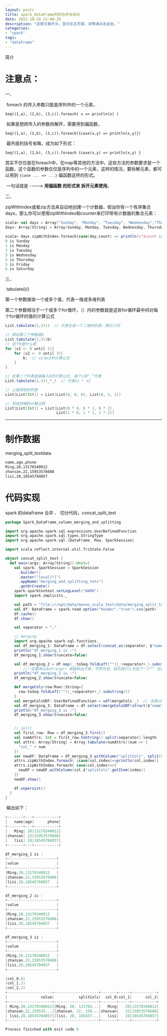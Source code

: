 ```yaml
---
layout: posts
title: spark_dataFrame列的合并与拆分
date: 2022-10-29 22:40:29
description: "这是文章开头，显示在主页面，详情请点击此处。"
categories: 
- "spark"
tags:
- "dataFrame"
---
```


简介 <!--more-->

# 注意点：

一、

​		foreach 的传入参数只能是序列中的一个元素，

`Seq((1,a), (2,b), (3,c)).foreach( x => println(x) )`

​		如果是想把传入的参数拆解开，需要用到偏函数，

`Seq((1,a), (2,b), (3,c)).foreach({case(x,y) => println(x,y)})`

​		最外层的括号省略，成为如下形式：

`Seq((1,a), (2,b), (3,c)).foreach {case(x,y) => println(x,y) }`

​		其实不仅仅是在foreach中，在map等其他的方法中，这些方法的参数要求是一个函数，这个函数的参数仅仅是序列中的一个元素，这样的情况，要拆解元素，都可以用到  `{case ... => ...}`    偏函数这样的形式。 		

​		一句话就是 ----> **用偏函数 的形式来 拆开元素使用**。

二、

​		zipWithIndex或者zip方法来自动地创建一个计数器，假设你有一个有序集合days，那么你可以使用zipWithIndex和counter来打印带有计数器的集合元素：	

```scala
scala> val days = Array("Sunday", "Monday", "Tuesday", "Wednesday","Thursday", "Friday", "Saturday")
days: Array[String] = Array(Sunday, Monday, Tuesday, Wednesday, Thursday, Friday, Saturday)
 
scala> days.zipWithIndex.foreach{case(day,count) => println(s"$count is $day")}
0 is Sunday
1 is Monday
2 is Tuesday
3 is Wednesday
4 is Thursday
5 is Friday
6 is Saturday
```

三、	

​		tabulate()()

第一个参数接收一个或多个值，代表一维或多维列表

第二个参数相当于一个或多个for循环，（）内的参数就是这些for循环最中间对每个for循环的值的计算公式

```scala
List.tabulate(2,3)()  // 代表生成一个二维的列表，两行三列

// 假设第二个参数是b
List.tabulate(2,3)(b)
// 这个b是什么呢
for (x1 <- 0 until 2){
	for (x2 <- 0 until 3){
		b;  // x1与x2的计算公式
	}
}

// 在第二个列表直接输入b的计算公式, 每个x用“_”代表
List.tabulate(2,3)(_*_)  // 代表x1 * x2

// 上面得到的列表
List[List[Int]] = List(List(0, 0, 0), List(0, 1, 2))

// 写成详细的计算过程
List[List[Int]] = List(List(0 * 0, 0 * 1, 0 * 2), 
					   List(1 * 0, 1 * 1, 1 * 2))
```



----------------------------------------------------------------------------------------------

# 制作数据

merging_split_testdata

```tex
name,age,phone
Ming,20,13170340012
zhansan,22,15953576688
lisi,28,18545784857
```

# 代码实现

spark 的dataframe 合并 、 切分代码，concat_split_test

```scala
package Spark_DataFrame_column_merging_and_splitting

import org.apache.spark.sql.expressions.UserDefinedFunction
import org.apache.spark.sql.types.StringType
import org.apache.spark.sql.{DataFrame, Row, SparkSession}

import scala.reflect.internal.util.TriState.False

object concat_split_test {
  def main(args: Array[String]):Unit={
    val spark: SparkSession = SparkSession
      .builder()
      .master("local[*]")
      .appName("merging_and_splitting_tets")
      .getOrCreate()
    spark.sparkContext.setLogLevel("WARN")
    import spark.implicits._

    val path = "file:///opt/data/maven_scala_test/data/merging_split_testdata"
    val df: DataFrame = spark.read.option("header","true").csv(path)
    df.cache()
    df.show()

    val separator = ","

    // merging 
    import org.apache.spark.sql.functions._
    val df_merging_1: DataFrame = df.select(concat_ws(separator, $"name", $"age", $"phone").cast(StringType).alias("value"))
    println("df_merging_1 is :")
    df_merging_1.show(truncate=false)

    val df_merging_2 = df.map(_.toSeq.foldLeft("")(_+separator+_).substring(1))
        //一定要有substring() 来截取出子串，不然为空。因为我们人为加了一个“” 在最左边，所以从1号位置取。
    println("df_merging_2 is :")
    df_merging_2.show(truncate=false)

    def mergeCols(row:Row):String={
      row.toSeq.foldLeft("")(_+separator+_).substring(1)
    }
    val mergeColsUDF: UserDefinedFunction = udf(mergeCols _)  // 注册udf。
    val df_merging_3: DataFrame = df.select(mergeColsUDF(struct($"name", $"age", $"phone")).as("value"))
    println("df_merging_3 is :")
    df_merging_3.show(truncate=false)


    // split
    val first_row: Row = df_merging_3.first()
    val numAttrs: Int = first_row.toString().split(separator).length
    val attrs: Array[String] = Array.tabulate(numAttrs)(num => {
      "col_" + num
    })
    var newDF: DataFrame = df_merging_3.withColumn("splitCols", split($"value", separator))
    attrs.zipWithIndex.foreach( {case(col,index)=>println(col,index)} )  //用偏函数 的形式来 拆开元素使用,这里只是验证一下.
    attrs.zipWithIndex.foreach{ case(col,index)=>{
      newDF = newDF.withColumn(col,$"splitCols".getItem(index))
    }}
    newDF.show()

    df.unpersist()
  }
}
```

​		输出如下：

```scala
+-------+---+-----------+
|   name|age|      phone|
+-------+---+-----------+
|   Ming| 20|13170340012|
|zhansan| 22|15953576688|
|   lisi| 28|18545784857|
+-------+---+-----------+

df_merging_1 is :
+----------------------+
|value                 |
+----------------------+
|Ming,20,13170340012   |
|zhansan,22,15953576688|
|lisi,28,18545784857   |
+----------------------+

df_merging_2 is :
+----------------------+
|value                 |
+----------------------+
|Ming,20,13170340012   |
|zhansan,22,15953576688|
|lisi,28,18545784857   |
+----------------------+

df_merging_3 is :
+----------------------+
|value                 |
+----------------------+
|Ming,20,13170340012   |
|zhansan,22,15953576688|
|lisi,28,18545784857   |
+----------------------+

(col_0,0)
(col_1,1)
(col_2,2)
+--------------------+--------------------+-------+-----+-----------+
|               value|           splitCols|  col_0|col_1|      col_2|
+--------------------+--------------------+-------+-----+-----------+
| Ming,20,13170340012|[Ming, 20, 131703...|   Ming|   20|13170340012|
|zhansan,22,159535...|[zhansan, 22, 159...|zhansan|   22|15953576688|
| lisi,28,18545784857|[lisi, 28, 185457...|   lisi|   28|18545784857|
+--------------------+--------------------+-------+-----+-----------+

Process finished with exit code 0
```

